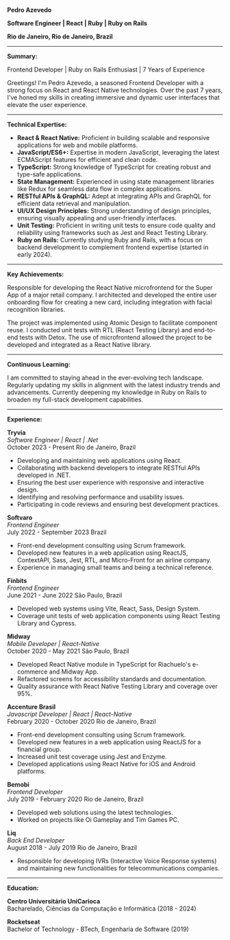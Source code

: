 **Pedro Azevedo**

**Software Engineer | React | Ruby | Ruby on Rails**

**Rio de Janeiro, Rio de Janeiro, Brazil**

---

**Summary:**

Frontend Developer | Ruby on Rails Enthusiast | 7 Years of Experience

Greetings! I'm Pedro Azevedo, a seasoned Frontend Developer with a strong focus on React and React Native technologies. Over the past 7 years, I've honed my skills in creating immersive and dynamic user interfaces that elevate the user experience.

---

**Technical Expertise:**

- **React & React Native:** Proficient in building scalable and responsive applications for web and mobile platforms.
- **JavaScript/ES6+:** Expertise in modern JavaScript, leveraging the latest ECMAScript features for efficient and clean code.
- **TypeScript:** Strong knowledge of TypeScript for creating robust and type-safe applications.
- **State Management:** Experienced in using state management libraries like Redux for seamless data flow in complex applications.
- **RESTful APIs & GraphQL:** Adept at integrating APIs and GraphQL for efficient data retrieval and manipulation.
- **UI/UX Design Principles:** Strong understanding of design principles, ensuring visually appealing and user-friendly interfaces.
- **Unit Testing:** Proficient in writing unit tests to ensure code quality and reliability using frameworks such as Jest and React Testing Library.
- **Ruby on Rails:** Currently studying Ruby and Rails, with a focus on backend development to complement frontend expertise (started in early 2024).

---

**Key Achievements:**

Responsible for developing the React Native microfrontend for the Super App of a major retail company. I architected and developed the entire user onboarding flow for creating a new card, including integration with facial recognition libraries.

The project was implemented using Atomic Design to facilitate component reuse. I conducted unit tests with RTL (React Testing Library) and end-to-end tests with Detox. The use of microfrontend allowed the project to be developed and integrated as a React Native library.

---

**Continuous Learning:**

I am committed to staying ahead in the ever-evolving tech landscape. Regularly updating my skills in alignment with the latest industry trends and advancements. Currently deepening my knowledge in Ruby on Rails to broaden my full-stack development capabilities.

---

**Experience:**

**Tryvia**  
*Software Engineer | React | .Net*  
October 2023 - Present
Rio de Janeiro, Brazil
- Developing and maintaining web applications using React.
- Collaborating with backend developers to integrate RESTful APIs developed in .NET.
- Ensuring the best user experience with responsive and interactive design.
- Identifying and resolving performance and usability issues.
- Participating in code reviews and ensuring best development practices.

**Softvaro**  
*Frontend Engineer*  
July 2022 - September 2023
Brazil
- Front-end development consulting using Scrum framework.
- Developed new features in a web application using ReactJS, ContextAPI, Sass, Jest, RTL, and Micro-Front for an airline company.
- Experience in managing small teams and being a technical reference.

**Finbits**  
*Frontend Engineer*  
June 2021 - June 2022
São Paulo, Brazil
- Developed web systems using Vite, React, Sass, Design System.
- Coverage unit tests of web application components using React Testing Library and Cypress.

**Midway**  
*Mobile Developer | React-Native*  
October 2020 - May 2021
São Paulo, Brazil
- Developed React Native module in TypeScript for Riachuelo's e-commerce and Midway App.
- Refactored screens for accessibility standards and documentation.
- Quality assurance with React Native Testing Library and coverage over 95%.

**Accenture Brasil**  
*Javascript Developer | React | React-Native*  
February 2020 - October 2020
Rio de Janeiro, Brazil
- Front-end development consulting using Scrum framework.
- Developed new features in a web application using ReactJS for a financial group.
- Increased unit test coverage using Jest and Enzyme.
- Developed applications using React Native for iOS and Android platforms.

**Bemobi**  
*Frontend Developer*  
July 2019 - February 2020
Rio de Janeiro, Brazil
- Developed web solutions using the latest technologies.
- Worked on projects like Oi Gameplay and Tim Games PC.

**Liq**  
*Back End Developer*  
August 2018 - July 2019
Rio de Janeiro, Brazil
- Responsible for developing IVRs (Interactive Voice Response systems) and maintaining new functionalities for telecommunications companies.

---

**Education:**

**Centro Universitário UniCarioca**  
Bacharelado, Ciências da Computação e Informática (2018 - 2024)

**Rocketseat**  
Bachelor of Technology - BTech, Engenharia de Software (2019)
